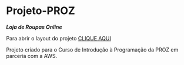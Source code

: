 # Projeto-PROZ

***Loja de Roupas Online***

Para abrir o layout do projeto <a href="https://www.figma.com/design/q0w5uc4Xrf1XZMChVMYrN8/LOJA-DE-ROUPAS---CURSO-PROZ-(Copy)?node-id=0-1&t=bNyVE6xmnEfLxh7r-1">CLIQUE AQUI</a>

Projeto criado para o Curso de Introdução à Programação da PROZ em parceria com a AWS.
